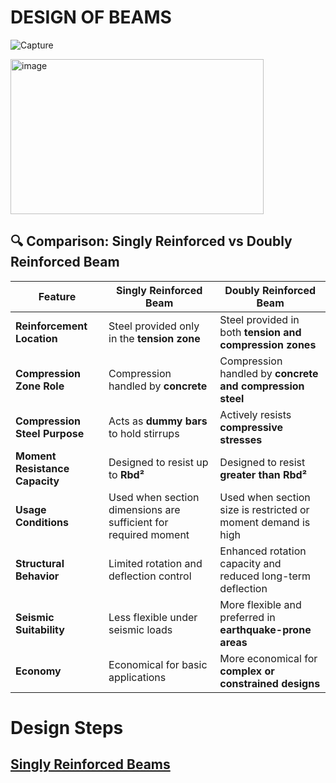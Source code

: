 # DESIGN OF BEAMS

![Capture](https://github.com/user-attachments/assets/a660bea7-4205-4a38-aad6-d502e8c1a87f)

<img width="405" height="248" alt="image" src="https://github.com/user-attachments/assets/df66a44c-391d-416f-bf78-9f4db86acd15" />

## 🔍 Comparison: Singly Reinforced vs Doubly Reinforced Beam

| Feature                          | Singly Reinforced Beam                                      | Doubly Reinforced Beam                                         |
|----------------------------------|--------------------------------------------------------------|----------------------------------------------------------------|
| **Reinforcement Location**       | Steel provided only in the **tension zone**                 | Steel provided in both **tension and compression zones**       |
| **Compression Zone Role**        | Compression handled by **concrete**                         | Compression handled by **concrete and compression steel**      |
| **Compression Steel Purpose**    | Acts as **dummy bars** to hold stirrups                     | Actively resists **compressive stresses**                      |
| **Moment Resistance Capacity**   | Designed to resist up to **Rbd²**                           | Designed to resist **greater than Rbd²**                       |
| **Usage Conditions**             | Used when section dimensions are sufficient for required moment | Used when section size is restricted or moment demand is high |
| **Structural Behavior**          | Limited rotation and deflection control                     | Enhanced rotation capacity and reduced long-term deflection    |
| **Seismic Suitability**          | Less flexible under seismic loads                           | More flexible and preferred in **earthquake-prone areas**      |
| **Economy**                      | Economical for basic applications                           | More economical for **complex or constrained designs**         |

# Design Steps

## [Singly Reinforced Beams](deepseek_html_20250925_391524.html)
